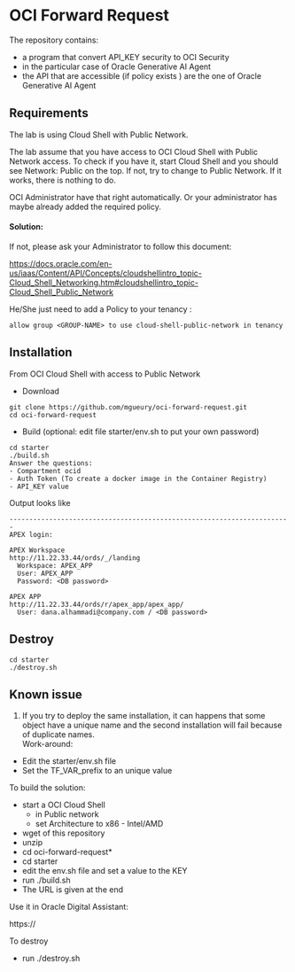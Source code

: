 # OCI Forward Request

The repository contains:
- a program that convert API_KEY security to OCI Security
- in the particular case of Oracle Generative AI Agent
- the API that are accessible (if policy exists ) are the one of Oracle Generative AI Agent

## Requirements

The lab is using Cloud Shell with Public Network.

The lab assume that you have access to OCI Cloud Shell with Public Network access. To check if you have it, start Cloud Shell and you should see Network: Public on the top. If not, try to change to Public Network. If it works, there is nothing to do.

OCI Administrator have that right automatically. Or your administrator has maybe already added the required policy.

#### Solution:
  If not, please ask your Administrator to follow this document:
  
  https://docs.oracle.com/en-us/iaas/Content/API/Concepts/cloudshellintro_topic-Cloud_Shell_Networking.htm#cloudshellintro_topic-Cloud_Shell_Public_Network

   He/She just need to add a Policy to your tenancy :
   ```
   allow group <GROUP-NAME> to use cloud-shell-public-network in tenancy
   ```

## Installation
From OCI Cloud Shell with access to Public Network

- Download
```
git clone https://github.com/mgueury/oci-forward-request.git
cd oci-forward-request
```
- Build (optional: edit file starter/env.sh to put your own password)
```
cd starter
./build.sh
Answer the questions: 
- Compartment ocid
- Auth Token (To create a docker image in the Container Registry)
- API_KEY value
```

Output looks like
```
-----------------------------------------------------------------------
APEX login:

APEX Workspace
http://11.22.33.44/ords/_/landing
  Workspace: APEX_APP
  User: APEX_APP
  Password: <DB password>

APEX APP
http://11.22.33.44/ords/r/apex_app/apex_app/
  User: dana.alhammadi@company.com / <DB password>
```

## Destroy

```
cd starter
./destroy.sh
```

## Known issue

1. If you try to deploy the same installation, it can happens that some object have a unique name and the second installation will fail because of duplicate names.  
  Work-around: 
  - Edit the starter/env.sh file
  - Set the TF_VAR_prefix to an unique value


To build the solution: 
- start a OCI Cloud Shell 
    - in Public network 
    - set Architecture to x86 - Intel/AMD
- wget of this repository
- unzip
- cd oci-forward-request*
- cd starter
- edit the env.sh file and set a value to the KEY
- run ./build.sh
- The URL is given at the end

Use it in Oracle Digital Assistant:

https://

To destroy
- run ./destroy.sh
